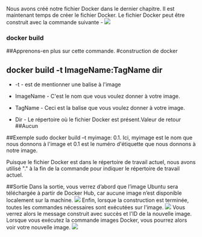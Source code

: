 Nous avons créé notre fichier Docker dans le dernier chapitre. Il est maintenant temps de créer le fichier Docker. Le fichier Docker peut être construit avec la commande suivante -
![](1.jpeg)
### docker build 
##Apprenons-en plus sur cette commande.
#construction de docker
## docker build  -t ImageName:TagName dir
* -t - est de mentionner une balise à l'image

* ImageName - C'est le nom que vous voulez donner à votre image.

* TagName - Ceci est la balise que vous voulez donner à votre image.

* Dir - Le répertoire où le fichier Docker est présent.Valeur de retour
##Aucun

##Exemple
sudo docker build –t myimage: 0.1.
Ici, myimage est le nom que nous donnons à l'image et 0.1 est le numéro d'étiquette que nous donnons à notre image.

Puisque le fichier Docker est dans le répertoire de travail actuel, nous avons utilisé "." à la fin de la commande pour indiquer le répertoire de travail actuel.

##Sortie
Dans la sortie, vous verrez d’abord que l’image Ubuntu sera téléchargée à partir de Docker Hub, car aucune image n’est disponible localement sur la machine.
![](1.jpeg)
Enfin, lorsque la construction est terminée, toutes les commandes nécessaires sont exécutées sur l'image.
![](2.jpeg)
Vous verrez alors le message construit avec succès et l'ID de la nouvelle image. Lorsque vous exécutez la commande images Docker, vous pourrez alors voir votre nouvelle image.
![](3.jpeg)
